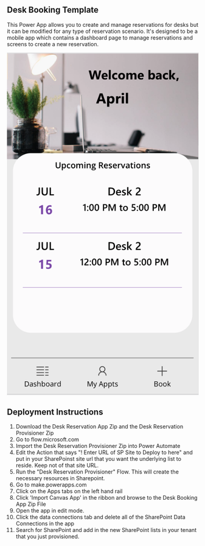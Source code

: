 
## Desk Booking Template
This Power App allows you to create and manage reservations for desks but it can be modified for any type of reservation scenario.   It's designed to be a mobile app which contains a dashboard page to manage reservations and screens to create a new reservation.

![Desk Reservation App Dashboard](deskHomeScreen.png)

## Deployment Instructions
1.  Download the Desk Reservation App Zip and the Desk Reservation Provisioner Zip
2.  Go to flow.microsoft.com
3.  Import the Desk Reservation Provisioner Zip into Power Automate
4.  Edit the Action that says "! Enter URL of SP Site to Deploy to here" and put in your SharePoinst site url that you want the underlying list to reside.  Keep not of that site URL.
5. Run the "Desk Reservation Provisioner" Flow. This will create the necessary resources in Sharepoint.
6.  Go to make.powerapps.com
7.  Click on the Apps tabs on the left hand rail
8.  Click 'Import Canvas App' in the ribbon and browse to the Desk Booking App Zip File
9.  Open the app in edit mode.  
10.  Click the data connections tab and delete all of the SharePoint Data Connections in the app
11. Search for SharePoint and add in the new SharePoint lists in your tenant that you just provisioned.

